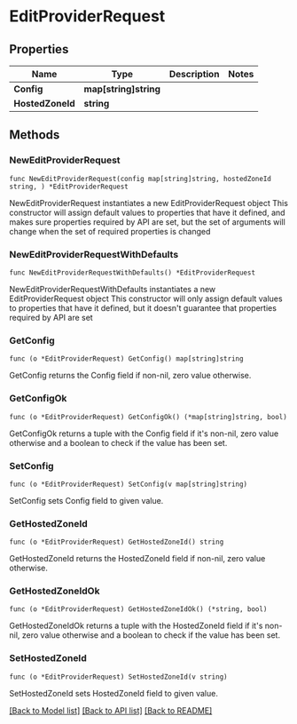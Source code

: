 # EditProviderRequest

## Properties

Name | Type | Description | Notes
------------ | ------------- | ------------- | -------------
**Config** | **map[string]string** |  | 
**HostedZoneId** | **string** |  | 

## Methods

### NewEditProviderRequest

`func NewEditProviderRequest(config map[string]string, hostedZoneId string, ) *EditProviderRequest`

NewEditProviderRequest instantiates a new EditProviderRequest object
This constructor will assign default values to properties that have it defined,
and makes sure properties required by API are set, but the set of arguments
will change when the set of required properties is changed

### NewEditProviderRequestWithDefaults

`func NewEditProviderRequestWithDefaults() *EditProviderRequest`

NewEditProviderRequestWithDefaults instantiates a new EditProviderRequest object
This constructor will only assign default values to properties that have it defined,
but it doesn't guarantee that properties required by API are set

### GetConfig

`func (o *EditProviderRequest) GetConfig() map[string]string`

GetConfig returns the Config field if non-nil, zero value otherwise.

### GetConfigOk

`func (o *EditProviderRequest) GetConfigOk() (*map[string]string, bool)`

GetConfigOk returns a tuple with the Config field if it's non-nil, zero value otherwise
and a boolean to check if the value has been set.

### SetConfig

`func (o *EditProviderRequest) SetConfig(v map[string]string)`

SetConfig sets Config field to given value.


### GetHostedZoneId

`func (o *EditProviderRequest) GetHostedZoneId() string`

GetHostedZoneId returns the HostedZoneId field if non-nil, zero value otherwise.

### GetHostedZoneIdOk

`func (o *EditProviderRequest) GetHostedZoneIdOk() (*string, bool)`

GetHostedZoneIdOk returns a tuple with the HostedZoneId field if it's non-nil, zero value otherwise
and a boolean to check if the value has been set.

### SetHostedZoneId

`func (o *EditProviderRequest) SetHostedZoneId(v string)`

SetHostedZoneId sets HostedZoneId field to given value.



[[Back to Model list]](../README.md#documentation-for-models) [[Back to API list]](../README.md#documentation-for-api-endpoints) [[Back to README]](../README.md)



